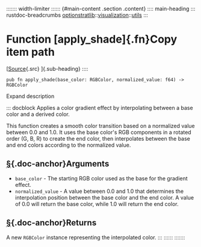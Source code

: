 ::::::: width-limiter
:::::: {#main-content .section .content}
:::: main-heading
::: rustdoc-breadcrumbs
[optionstratlib](../../index.html)::[visualization](../index.html)::[utils](index.html)
:::

# Function [apply_shade]{.fn}Copy item path

[[Source](../../../src/optionstratlib/visualization/utils.rs.html#34-41){.src}
]{.sub-heading}
::::

``` {.rust .item-decl}
pub fn apply_shade(base_color: RGBColor, normalized_value: f64) -> RGBColor
```

Expand description

::: docblock
Applies a color gradient effect by interpolating between a base color
and a derived color.

This function creates a smooth color transition based on a normalized
value between 0.0 and 1.0. It uses the base color's RGB components in a
rotated order (G, B, R) to create the end color, then interpolates
between the base and end colors according to the normalized value.

## [§](#arguments){.doc-anchor}Arguments

- `base_color` - The starting RGB color used as the base for the
  gradient effect.
- `normalized_value` - A value between 0.0 and 1.0 that determines the
  interpolation position between the base color and the end color. A
  value of 0.0 will return the base color, while 1.0 will return the end
  color.

## [§](#returns){.doc-anchor}Returns

A new `RGBColor` instance representing the interpolated color.
:::
::::::
:::::::
